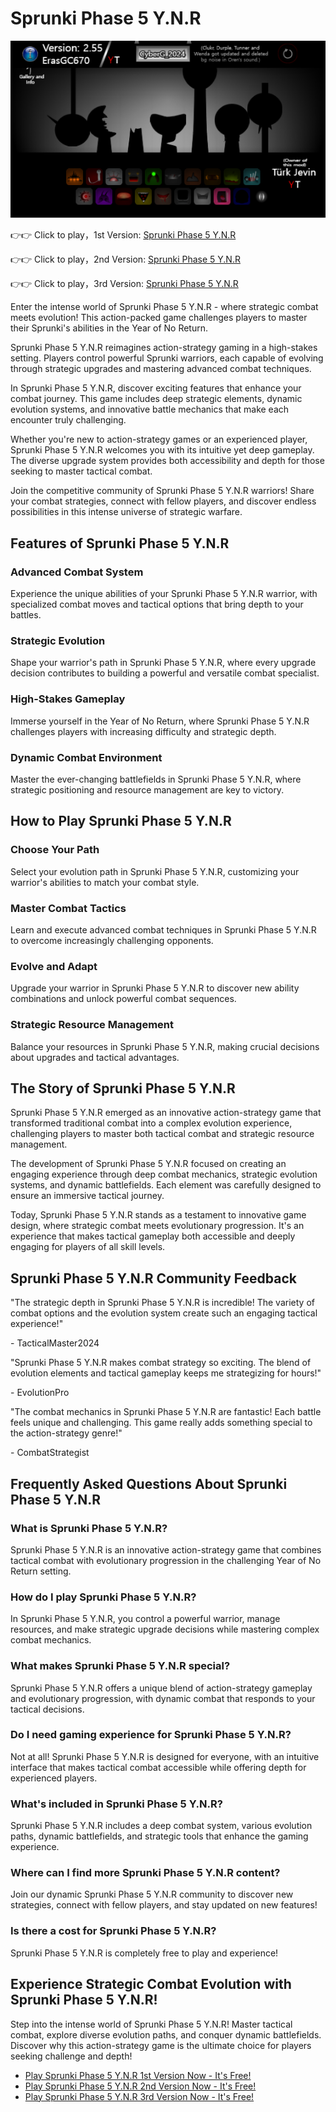 # Sprunki Phase 5 Y.N.R

![Sprunki Phase 5 Y.N.R](https://raw.githubusercontent.com/sprunkiscrunkly/sprunki-phase-5-y-n-r/refs/heads/main/sprunki-phase-5-y-n-r.png "Sprunki Phase 5 Y.N.R")

👉👉 Click to play，1st Version: [Sprunki Phase 5 Y.N.R](https://sprunksters.com/sprunki-phase-5-y-n-r/ "Sprunki Phase 5 Y.N.R")

👉👉 Click to play，2nd Version: [Sprunki Phase 5 Y.N.R](https://sprunkiscrunkly.com/sprunki-phase-5-y-n-r/ "Sprunki Phase 5 Y.N.R")

👉👉 Click to play，3rd Version: [Sprunki Phase 5 Y.N.R](https://sprunkipyramixed.com/sprunki-phase-5-y-n-r/ "Sprunki Phase 5 Y.N.R")

Enter the intense world of Sprunki Phase 5 Y.N.R - where strategic combat meets evolution! This action-packed game challenges players to master their Sprunki's abilities in the Year of No Return.

Sprunki Phase 5 Y.N.R reimagines action-strategy gaming in a high-stakes setting. Players control powerful Sprunki warriors, each capable of evolving through strategic upgrades and mastering advanced combat techniques.

In Sprunki Phase 5 Y.N.R, discover exciting features that enhance your combat journey. This game includes deep strategic elements, dynamic evolution systems, and innovative battle mechanics that make each encounter truly challenging.

Whether you're new to action-strategy games or an experienced player, Sprunki Phase 5 Y.N.R welcomes you with its intuitive yet deep gameplay. The diverse upgrade system provides both accessibility and depth for those seeking to master tactical combat.

Join the competitive community of Sprunki Phase 5 Y.N.R warriors! Share your combat strategies, connect with fellow players, and discover endless possibilities in this intense universe of strategic warfare.

## Features of Sprunki Phase 5 Y.N.R

### Advanced Combat System

Experience the unique abilities of your Sprunki Phase 5 Y.N.R warrior, with specialized combat moves and tactical options that bring depth to your battles.

### Strategic Evolution

Shape your warrior's path in Sprunki Phase 5 Y.N.R, where every upgrade decision contributes to building a powerful and versatile combat specialist.

### High-Stakes Gameplay

Immerse yourself in the Year of No Return, where Sprunki Phase 5 Y.N.R challenges players with increasing difficulty and strategic depth.

### Dynamic Combat Environment

Master the ever-changing battlefields in Sprunki Phase 5 Y.N.R, where strategic positioning and resource management are key to victory.

## How to Play Sprunki Phase 5 Y.N.R

### Choose Your Path

Select your evolution path in Sprunki Phase 5 Y.N.R, customizing your warrior's abilities to match your combat style.

### Master Combat Tactics

Learn and execute advanced combat techniques in Sprunki Phase 5 Y.N.R to overcome increasingly challenging opponents.

### Evolve and Adapt

Upgrade your warrior in Sprunki Phase 5 Y.N.R to discover new ability combinations and unlock powerful combat sequences.

### Strategic Resource Management

Balance your resources in Sprunki Phase 5 Y.N.R, making crucial decisions about upgrades and tactical advantages.

## The Story of Sprunki Phase 5 Y.N.R

Sprunki Phase 5 Y.N.R emerged as an innovative action-strategy game that transformed traditional combat into a complex evolution experience, challenging players to master both tactical combat and strategic resource management.

The development of Sprunki Phase 5 Y.N.R focused on creating an engaging experience through deep combat mechanics, strategic evolution systems, and dynamic battlefields. Each element was carefully designed to ensure an immersive tactical journey.

Today, Sprunki Phase 5 Y.N.R stands as a testament to innovative game design, where strategic combat meets evolutionary progression. It's an experience that makes tactical gameplay both accessible and deeply engaging for players of all skill levels.

## Sprunki Phase 5 Y.N.R Community Feedback

"The strategic depth in Sprunki Phase 5 Y.N.R is incredible! The variety of combat options and the evolution system create such an engaging tactical experience!"

\- TacticalMaster2024

"Sprunki Phase 5 Y.N.R makes combat strategy so exciting. The blend of evolution elements and tactical gameplay keeps me strategizing for hours!"

\- EvolutionPro

"The combat mechanics in Sprunki Phase 5 Y.N.R are fantastic! Each battle feels unique and challenging. This game really adds something special to the action-strategy genre!"

\- CombatStrategist

## Frequently Asked Questions About Sprunki Phase 5 Y.N.R

### What is Sprunki Phase 5 Y.N.R?

Sprunki Phase 5 Y.N.R is an innovative action-strategy game that combines tactical combat with evolutionary progression in the challenging Year of No Return setting.

### How do I play Sprunki Phase 5 Y.N.R?

In Sprunki Phase 5 Y.N.R, you control a powerful warrior, manage resources, and make strategic upgrade decisions while mastering complex combat mechanics.

### What makes Sprunki Phase 5 Y.N.R special?

Sprunki Phase 5 Y.N.R offers a unique blend of action-strategy gameplay and evolutionary progression, with dynamic combat that responds to your tactical decisions.

### Do I need gaming experience for Sprunki Phase 5 Y.N.R?

Not at all! Sprunki Phase 5 Y.N.R is designed for everyone, with an intuitive interface that makes tactical combat accessible while offering depth for experienced players.

### What's included in Sprunki Phase 5 Y.N.R?

Sprunki Phase 5 Y.N.R includes a deep combat system, various evolution paths, dynamic battlefields, and strategic tools that enhance the gaming experience.

### Where can I find more Sprunki Phase 5 Y.N.R content?

Join our dynamic Sprunki Phase 5 Y.N.R community to discover new strategies, connect with fellow players, and stay updated on new features!

### Is there a cost for Sprunki Phase 5 Y.N.R?

Sprunki Phase 5 Y.N.R is completely free to play and experience!

## Experience Strategic Combat Evolution with Sprunki Phase 5 Y.N.R!

Step into the intense world of Sprunki Phase 5 Y.N.R! Master tactical combat, explore diverse evolution paths, and conquer dynamic battlefields. Discover why this action-strategy game is the ultimate choice for players seeking challenge and depth!

- [Play Sprunki Phase 5 Y.N.R 1st Version Now - It's Free!](https://sprunksters.com/sprunki-phase-5-y-n-r/)
- [Play Sprunki Phase 5 Y.N.R 2nd Version Now - It's Free!](https://sprunkiscrunkly.com/sprunki-phase-5-y-n-r/)
- [Play Sprunki Phase 5 Y.N.R 3rd Version Now - It's Free!](https://sprunkipyramixed.com/sprunki-phase-5-y-n-r/)
